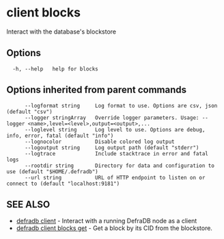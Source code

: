 # client blocks

Interact with the database's blockstore

## Options

```
  -h, --help   help for blocks
```

## Options inherited from parent commands

```
      --logformat string     Log format to use. Options are csv, json (default "csv")
      --logger stringArray   Override logger parameters. Usage: --logger <name>,level=<level>,output=<output>,...
      --loglevel string      Log level to use. Options are debug, info, error, fatal (default "info")
      --lognocolor           Disable colored log output
      --logoutput string     Log output path (default "stderr")
      --logtrace             Include stacktrace in error and fatal logs
      --rootdir string       Directory for data and configuration to use (default "$HOME/.defradb")
      --url string           URL of HTTP endpoint to listen on or connect to (default "localhost:9181")
```

## SEE ALSO

* [defradb client](defradb_client.md)	 - Interact with a running DefraDB node as a client
* [defradb client blocks get](defradb_client_blocks_get.md)	 - Get a block by its CID from the blockstore.

